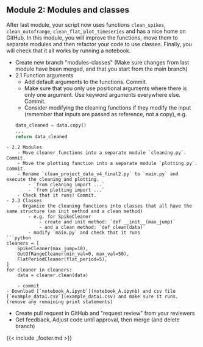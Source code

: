 ## Module 2: Modules and classes

After last module, your script now uses functions `clean_spikes`, `clean_outofrange`, `clean_flat`, `plot_timeseries` and has a nice home on GitHub. In this module, you will improve the functions, move them to separate modules and then refactor your code to use classes. Finally, you will check that it all works by running a notebook.  

- Create new branch "modules-classes" (Make sure changes from last module have been merged, and that you start from the main branch)
- 2.1 Function arguments
    - Add default arguments to the functions. Commit.
    - Make sure that you only use positional arguments where there is only one argument. Use keyword arguments everywhere else. Commit.
    - Consider modifying the cleaning functions if they modify the input (remember that inputs are passed as reference, not a copy), e.g. 
    ```python
    data_cleaned = data.copy()
    ...
    return data_cleaned
```
- 2.2 Modules
    - Move cleaner functions into a separate module `cleaning.py`. Commit.
    - Move the plotting function into a separate module `plotting.py`. Commit.
    - Rename `clean_project_data_v4_final2.py` to `main.py` and execute the cleaning and plotting.
        - `from cleaning import ...`
        - `from plotting import ...`
    - Check that it runs! Commit. 
- 2.3 Classes
    - Organize the cleaning functions into classes that all have the same structure (an init method and a clean method)
        - e.g. for SpikeCleaner
            - create and init method: `def __init__(max_jump)`
            - and a clean method: `def clean(data)`
        - modify `main.py` and check that it runs
```python
cleaners = [
    SpikeCleaner(max_jump=10),
    OutOfRangeCleaner(min_val=0, max_val=50),
    FlatPeriodCleaner(flat_period=5),
]
for cleaner in cleaners:
    data = cleaner.clean(data)
```
        - commit
    - Download [`notebook_A.ipynb`](notebook_A.ipynb) and csv file [`example_data1.csv`](example_data1.csv) and make sure it runs. (remove any remaining print statements)
- Create pull request in GitHub and "request review" from your reviewers
- Get feedback, Adjust code until approval, then merge (and delete branch)

{{< include _footer.md >}}